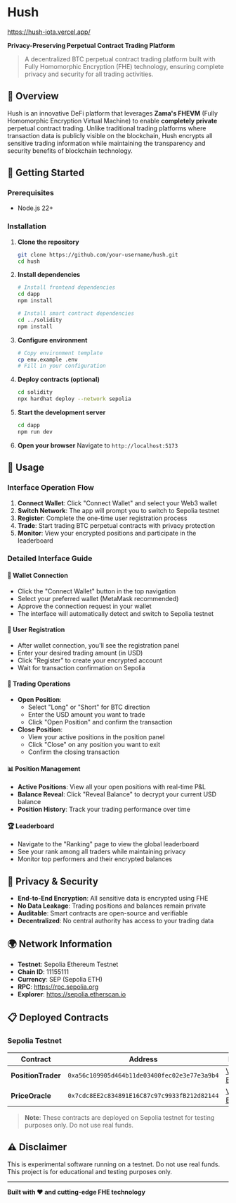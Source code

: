 # Hush

<a href="https://hush-iota.vercel.app/" target="__blank">https://hush-iota.vercel.app/</a>

**Privacy-Preserving Perpetual Contract Trading Platform**

> A decentralized BTC perpetual contract trading platform built with Fully Homomorphic Encryption (FHE) technology, ensuring complete privacy and security for all trading activities.


## 🌟 Overview

Hush is an innovative DeFi platform that leverages **Zama's FHEVM** (Fully Homomorphic Encryption Virtual Machine) to enable **completely private** perpetual contract trading. Unlike traditional trading platforms where transaction data is publicly visible on the blockchain, Hush encrypts all sensitive trading information while maintaining the transparency and security benefits of blockchain technology.



## 🚀 Getting Started

### Prerequisites
- Node.js 22+ 

### Installation

1. **Clone the repository**
   ```bash
   git clone https://github.com/your-username/hush.git
   cd hush
   ```

2. **Install dependencies**
   ```bash
   # Install frontend dependencies
   cd dapp
   npm install

   # Install smart contract dependencies
   cd ../solidity
   npm install
   ```

3. **Configure environment**
   ```bash
   # Copy environment template
   cp env.example .env
   # Fill in your configuration
   ```

4. **Deploy contracts (optional)**
   ```bash
   cd solidity
   npx hardhat deploy --network sepolia
   ```

5. **Start the development server**
   ```bash
   cd dapp
   npm run dev
   ```

6. **Open your browser**
   Navigate to `http://localhost:5173`

## 📖 Usage

### Interface Operation Flow

1. **Connect Wallet**: Click "Connect Wallet" and select your Web3 wallet
2. **Switch Network**: The app will prompt you to switch to Sepolia testnet
3. **Register**: Complete the one-time user registration process
4. **Trade**: Start trading BTC perpetual contracts with privacy protection
5. **Monitor**: View your encrypted positions and participate in the leaderboard

### Detailed Interface Guide

#### 🔗 **Wallet Connection**
- Click the "Connect Wallet" button in the top navigation
- Select your preferred wallet (MetaMask recommended)
- Approve the connection request in your wallet
- The interface will automatically detect and switch to Sepolia testnet

#### 📝 **User Registration**
- After wallet connection, you'll see the registration panel
- Enter your desired trading amount (in USD)
- Click "Register" to create your encrypted account
- Wait for transaction confirmation on Sepolia

#### 💱 **Trading Operations**
- **Open Position**: 
  - Select "Long" or "Short" for BTC direction
  - Enter the USD amount you want to trade
  - Click "Open Position" and confirm the transaction
- **Close Position**:
  - View your active positions in the position panel
  - Click "Close" on any position you want to exit
  - Confirm the closing transaction

#### 📊 **Position Management**
- **Active Positions**: View all your open positions with real-time P&L
- **Balance Reveal**: Click "Reveal Balance" to decrypt your current USD balance
- **Position History**: Track your trading performance over time

#### 🏆 **Leaderboard**
- Navigate to the "Ranking" page to view the global leaderboard
- See your rank among all traders while maintaining privacy
- Monitor top performers and their encrypted balances


## 🔐 Privacy & Security

- **End-to-End Encryption**: All sensitive data is encrypted using FHE
- **No Data Leakage**: Trading positions and balances remain private
- **Auditable**: Smart contracts are open-source and verifiable
- **Decentralized**: No central authority has access to your trading data

## 🌍 Network Information

- **Testnet**: Sepolia Ethereum Testnet
- **Chain ID**: 11155111
- **Currency**: SEP (Sepolia ETH)
- **RPC**: https://rpc.sepolia.org
- **Explorer**: https://sepolia.etherscan.io

## 📋 Deployed Contracts

### Sepolia Testnet

| Contract | Address | Explorer |
|----------|---------|----------|
| **PositionTrader** | `0xa56c109905d464b11de03400fec02e3e77e3a9b4` | [View on Etherscan](https://sepolia.etherscan.io/address/0xa56c109905d464b11de03400fec02e3e77e3a9b4) |
| **PriceOracle** | `0x7cdc8EE2c834891E16C87c97c9933fB212d82144` | [View on Etherscan](https://sepolia.etherscan.io/address/0x7cdc8EE2c834891E16C87c97c9933fB212d82144) |

> **Note**: These contracts are deployed on Sepolia testnet for testing purposes only. Do not use real funds.

## ⚠️ Disclaimer

This is experimental software running on a testnet. Do not use real funds. This project is for educational and testing purposes only.

---

**Built with ❤️ and cutting-edge FHE technology**

